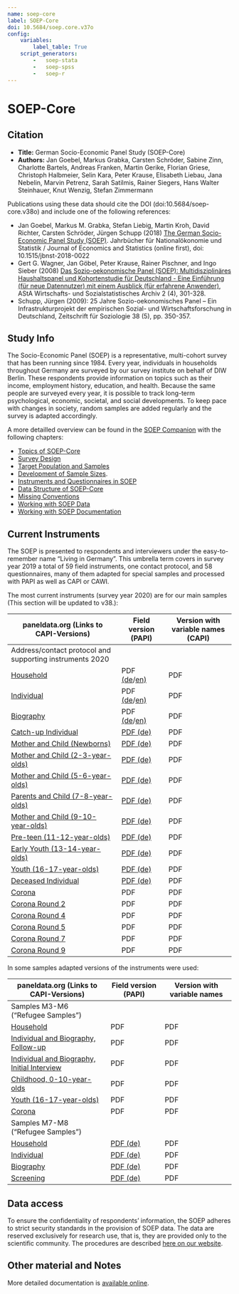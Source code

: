 ```yaml
---
name: soep-core
label: SOEP-Core
doi: 10.5684/soep.core.v37o
config:
    variables:
        label_table: True
    script_generators:
        -   soep-stata
        -   soep-spss
        -   soep-r
---
```


# SOEP-Core

## Citation

* **Title:** German Socio-Economic Panel Study (SOEP-Core)
* **Authors:** Jan Goebel, Markus Grabka, Carsten Schröder, Sabine Zinn, Charlotte Bartels, Andreas Franken, Martin Gerike, Florian Griese, Christoph Halbmeier, Selin Kara, Peter Krause, Elisabeth Liebau, Jana Nebelin, Marvin Petrenz, Sarah Satilmis, Rainer Siegers, Hans Walter Steinhauer, Knut Wenzig, Stefan Zimmermann 

Publications using these data should cite the DOI (doi:10.5684/soep-core.v38o) and include one of the following references:

* Jan Goebel, Markus M. Grabka, Stefan Liebig, Martin Kroh, David Richter, Carsten Schröder, Jürgen Schupp (2018) [The German Socio-Economic Panel Study (SOEP)](https://doi.org/10.1515/jbnst-2018-0022). Jahrbücher für Nationalökonomie und Statistik / Journal of Economics and Statistics (online first), doi: 10.1515/jbnst-2018-0022
* Gert G. Wagner, Jan Göbel, Peter Krause, Rainer Pischner, and Ingo Sieber (2008) [Das Sozio-oekonomische Panel (SOEP): Multidisziplinäres Haushaltspanel und Kohortenstudie für Deutschland - Eine Einführung (für neue Datennutzer) mit einem Ausblick (für erfahrene Anwender)](https://doi.org/10.1007/s11943-008-0050-y), AStA Wirtschafts- und Sozialstatistisches Archiv 2 (4), 301-328.
* Schupp, Jürgen (2009): 25 Jahre Sozio-oekonomisches Panel – Ein Infrastrukturprojekt der empirischen Sozial- und Wirtschaftsforschung in Deutschland, Zeitschrift für Soziologie 38 (5), pp. 350-357.

## Study Info

The Socio-Economic Panel (SOEP) is a representative, multi-cohort survey that has been running since 1984. Every year, individuals in households throughout Germany are surveyed by our survey institute on behalf of DIW Berlin. These respondents provide information on topics such as their income, employment history, education, and health. Because the same people are surveyed every year, it is possible to track long-term psychological, economic, societal, and social developments. To keep pace with changes in society, random samples are added regularly and the survey is adapted accordingly.

A more detailled overview can be found in the [SOEP Companion](http://companion.soep.de/) with the following chapters:

* [Topics of SOEP-Core](http://companion.soep.de/Topics%20of%20SOEPcore/index.html)
* [Survey Design](http://companion.soep.de/Survey%20Design/)
* [Target Population and Samples](http://companion.soep.de/Target%20Population%20and%20Samples/)
* [Development of Sample Sizes](http://companion.soep.de/Target%20Population%20and%20Samples/Development%20of%20Sample%20Sizes.html).
* [Instruments and Questionnaires in SOEP](http://companion.soep.de/Survey%20Design/SOEP%20Questionnaires.html)
* [Data Structure of SOEP-Core](http://companion.soep.de/Data%20Structure%20of%20SOEPcore/index.html)
* [Missing Conventions](http://companion.soep.de/Data%20Structure%20of%20SOEPcore/Missing%20Conventions.html)
* [Working with SOEP Data](http://companion.soep.de/Working%20with%20SOEP%20Data/)
* [Working with SOEP Documentation](http://companion.soep.de/Working%20with%20SOEP%20Documentation/)

## Current Instruments

The SOEP is presented to respondents and interviewers under the easy-to-remember name “Living in Germany”. This umbrella term covers in survey year 2019 a total of 59 field instruments, one contact protocol, and 58 questionnaires, many of them adapted for special samples and processed with PAPI as well as CAPI or CAWI.

The most current instruments (survey year 2020) are for our main samples (This section will be updated to v38.): 

| paneldata.org (Links to CAPI-Versions)                        | Field version (PAPI)                                                                                                                                                                  | Version with variable names (CAPI) |
| ------------------------------------------------------------- | ------------------------------------------------------------------------------------------------------------------------------------------------------------------------------------- | ---------------------------------- |
| Address/contact protocol and supporting instruments 2020      |                                                                                                                                                                                       |                                    |
| [Household](inst/soep-core-2020-hh2)                          | PDF [(de](https://www.diw.de/documents/publikationen/73/diw_01.c.825405.de/diw_ssp1055.pdf)/[en)](https://www.diw.de/documents/publikationen/73/diw_01.c.826192.de/diw_ssp1068.pdf) | PDF                                |
| [Individual](inst/soep-core-2020-pe2)                         | PDF [(de](https://www.diw.de/documents/publikationen/73/diw_01.c.825407.de/diw_ssp1056.pdf)/[en)](https://www.diw.de/documents/publikationen/73/diw_01.c.826194.de/diw_ssp1069.pdf) | PDF                                |
| [Biography](inst/soep-core-2020-ll2)                          | PDF [(de](https://www.diw.de/documents/publikationen/73/diw_01.c.825409.de/diw_ssp1057.pdf)/[en)](https://www.diw.de/documents/publikationen/73/diw_01.c.826196.de/diw_ssp1070.pdf) | PDF                                |
| [Catch-up Individual](inst/soep-core-2020-l2)                 | [PDF (de)](https://www.diw.de/documents/publikationen/73/diw_01.c.825609.de/diw_ssp1058.pdf)                                                                                          | PDF                                |
| [Mother and Child (Newborns)](inst/soep-core-2020-e1-2)       | [PDF (de)](https://www.diw.de/documents/publikationen/73/diw_01.c.825614.de/diw_ssp1060.pdf)                                                                                          | PDF                                |
| [Mother and Child (2-3-year-olds)](inst/soep-core-2020-e2-2)  | [PDF (de)](https://www.diw.de/documents/publikationen/73/diw_01.c.825616.de/diw_ssp1061.pdf)                                                                                          | PDF                                |
| [Mother and Child (5-6-year-olds)](inst/soep-core-2019-e3-2)  | [PDF (de)](https://www.diw.de/documents/publikationen/73/diw_01.c.825632.de/diw_ssp1062.pdf)                                                                                          | PDF                                |
| [Parents and Child (7-8-year-olds)](inst/soep-core-2019-e4-2) | [PDF (de)](https://www.diw.de/documents/publikationen/73/diw_01.c.825634.de/diw_ssp1063.pdf)                                                                                          | PDF                                |
| [Mother and Child (9-10-year-olds)](inst/soep-core-2019-e5-2) | [PDF (de)](https://www.diw.de/documents/publikationen/73/diw_01.c.825636.de/diw_ssp1064.pdf)                                                                                          | PDF                                |
| [Pre-teen (11-12-year-olds)](inst/soep-core-2020-s-2)         | [PDF (de)](https://www.diw.de/documents/publikationen/73/diw_01.c.825638.de/diw_ssp1065.pdf)                                                                                          | PDF                                |
| [Early Youth (13-14-year-olds)](inst/soep-core-2020-s2-2)     | [PDF (de)](https://www.diw.de/documents/publikationen/73/diw_01.c.826185.de/diw_ssp1066.pdf)                                                                                          | PDF                                |
| [Youth (16-17-year-olds)](inst/soep-core-2020-ju-2)            | [PDF (de)](https://www.diw.de/documents/publikationen/73/diw_01.c.826190.de/diw_ssp1067.pdf)                                                                                          | PDF                                |
| [Deceased Individual](inst/soep-core-2020-vp2)                | [PDF (de)](https://www.diw.de/documents/publikationen/73/diw_01.c.825612.de/diw_ssp1059.pdf)                                                                                          | PDF                                |
| [Corona](inst/soep-core-2020-corona)                          | PDF                                                                                                                                                                                   | PDF                                |
| [Corona Round 2](inst/soep-core-2020-corona2)                 | PDF                                                                                                                                                                                   | PDF                                |
| [Corona Round 4](inst/soep-core-2020-corona4)                 | PDF                                                                                                                                                                                   | PDF                                |
| [Corona Round 5](inst/soep-core-2020-corona5)                 | PDF                                                                                                                                                                                   | PDF                                |
| [Corona Round 7](inst/soep-core-2020-corona7)                 | PDF                                                                                                                                                                                   | PDF                                |
| [Corona Round 9](inst/soep-core-2020-corona9)                 | PDF                                                                                                                                                                                   | PDF                                |

In some samples adapted versions of the instruments were used:

| paneldata.org (Links to CAPI-Versions)                                           | Field version (PAPI)                                                                         | Version with variable names |
| -------------------------------------------------------------------------------- | -------------------------------------------------------------------------------------------- | --------------------------- |
| Samples M3-M6 (“Refugee Samples”)                                                |                                                                                              |                             |
| [Household](inst/soep-core-2020-hh-m3456)                                        | PDF                                                                                          | PDF                         |
| [Individual and Biography, Follow-up](inst/soep-core-2020-p-m345-wieder)         | PDF                                                                                          | PDF                         |
| [Individual and Biography, Initial Interview](inst/soep-core-2020-pb-m3456-erst) | PDF                                                                                          | PDF                         |
| [Childhood, 0-10-year-olds](inst/soep-core-2020-ki-m345)                         | PDF                                                                                          | PDF                         |
| [Youth (16-17-year-olds)](inst/soep-core-2020-ju-m345)                              | PDF                                                                                          | PDF                         |
| [Corona](inst/soep-core-2020-corona-m36)                                               | PDF                                                                                          | PDF                         |
| Samples M7-M8 (“Refugee Samples”)                                                |                                                                                              |                             |
| [Household](inst/soep-core-2020-hh-m78)                                          | [PDF (de)](https://www.diw.de/documents/publikationen/73/diw_01.c.826799.de/diw_ssp1072.pdf) | PDF                         |
| [Individual](inst/soep-core-2020-pe-m78)                                         | [PDF (de)](https://www.diw.de/documents/publikationen/73/diw_01.c.826801.de/diw_ssp1073.pdf) | PDF                         |
| [Biography](inst/soep-core-2020-ll-m78)                                          | [PDF (de)](https://www.diw.de/documents/publikationen/73/diw_01.c.826803.de/diw_ssp1074.pdf) | PDF                         |
| [Screening](inst/soep-core-2020-screen-m78)                                      | [PDF (de)](https://www.diw.de/documents/publikationen/73/diw_01.c.826805.de/diw_ssp1075.pdf) | PDF                         |

## Data access

To ensure the confidentiality of respondents’ information, the SOEP adheres to strict security standards in the provision of SOEP data. The data are reserved exclusively for research use, that is, they are provided only to the scientific community. The procedures are described [here on our website](https://www.diw.de/en/diw_01.c.601584.en/data_access.html).

## Other material and Notes

More detailed documentation is [available online](https://doi.org/10.5684/soep.core.v38o).

